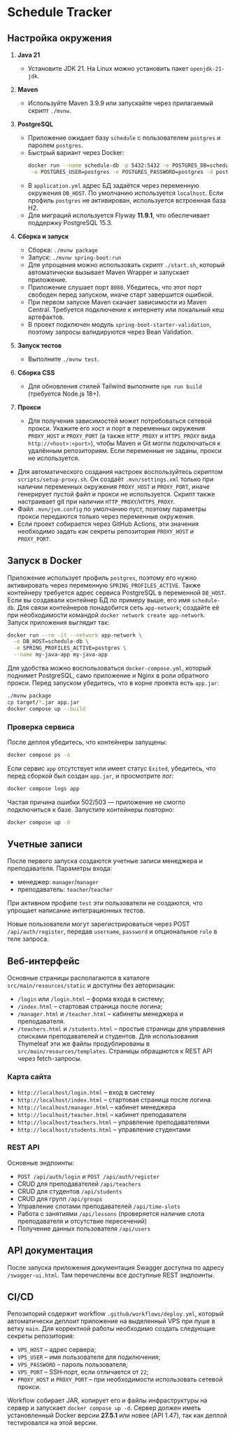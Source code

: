 # Schedule Tracker

## Настройка окружения

1. **Java 21**
   - Установите JDK 21. На Linux можно установить пакет `openjdk-21-jdk`.
2. **Maven**
   - Используйте Maven 3.9.9 или запускайте через прилагаемый скрипт `./mvnw`.
3. **PostgreSQL**
   - Приложение ожидает базу `schedule` с пользователем `postgres` и паролем `postgres`.
   - Быстрый вариант через Docker:
     ```bash
     docker run --name schedule-db -p 5432:5432 -e POSTGRES_DB=schedule \
      -e POSTGRES_USER=postgres -e POSTGRES_PASSWORD=postgres -d postgres:15.3
     ```
    - В `application.yml` адрес БД задаётся через переменную окружения `DB_HOST`.
      По умолчанию используется `localhost`. Если профиль `postgres` не активирован,
      используется встроенная база H2.
    - Для миграций используется Flyway **11.9.1**, что обеспечивает поддержку
      PostgreSQL 15.3.
4. **Сборка и запуск**
   - Сборка: `./mvnw package`
   - Запуск: `./mvnw spring-boot:run`
   - Для упрощения можно использовать скрипт `./start.sh`, который
     автоматически вызывает Maven Wrapper и запускает приложение.
   - Приложение слушает порт `8080`. Убедитесь, что этот порт свободен
     перед запуском, иначе старт завершится ошибкой.
   - При первом запуске Maven скачает зависимости из Maven Central.
     Требуется подключение к интернету или локальный кеш артефактов.
   - В проект подключен модуль `spring-boot-starter-validation`,
     поэтому запросы валидируются через Bean Validation.
5. **Запуск тестов**
   - Выполните `./mvnw test`.

6. **Сборка CSS**
   - Для обновления стилей Tailwind выполните `npm run build` (требуется Node.js 18+).

7. **Прокси**
   - Для получения зависимостей может потребоваться сетевой прокси.
     Укажите его хост и порт в переменных окружения
     `PROXY_HOST` и `PROXY_PORT` (а также `HTTP_PROXY` и `HTTPS_PROXY`
     вида `http://<host>:<port>`), чтобы Maven и Git могли
     подключаться к удалённым репозиториям. Если переменные не заданы,
     прокси не используется.
  - Для автоматического создания настроек воспользуйтесь скриптом
    `scripts/setup-proxy.sh`. Он создаёт `.mvn/settings.xml` только при
    наличии переменных окружения `PROXY_HOST` и `PROXY_PORT`, иначе
    генерирует пустой файл и прокси не используется. Скрипт также
    настраивает git при наличии `HTTP_PROXY`/`HTTPS_PROXY`.
   - Файл `.mvn/jvm.config` по умолчанию пуст, поэтому параметры
     прокси передаются только через переменные окружения.
   - Если проект собирается через GitHub Actions, эти значения
     необходимо задать как секреты репозитория `PROXY_HOST` и
     `PROXY_PORT`.

## Запуск в Docker

Приложение использует профиль `postgres`, поэтому его нужно активировать
через переменную `SPRING_PROFILES_ACTIVE`. Также контейнеру требуется адрес
сервиса PostgreSQL в переменной `DB_HOST`. Если вы создавали контейнер БД по
примеру выше, его имя `schedule-db`. Для связи контейнеров понадобится сеть
`app-network`; создайте её при необходимости командой `docker network create
app-network`. Запуск приложения выглядит так:

```bash
docker run --rm -it --network app-network \
  -e DB_HOST=schedule-db \
  -e SPRING_PROFILES_ACTIVE=postgres \
  --name my-java-app my-java-app
```

Для удобства можно воспользоваться `docker-compose.yml`, который поднимет
PostgreSQL, само приложение и Nginx в роли обратного прокси. Перед запуском
убедитесь, что в корне проекта есть `app.jar`:

```bash
./mvnw package
cp target/*.jar app.jar
docker compose up --build
```

### Проверка сервиса
После деплоя убедитесь, что контейнеры запущены:
```bash
docker compose ps -a
```
Если сервис `app` отсутствует или имеет статус `Exited`, убедитесь,
что перед сборкой был создан `app.jar`, и просмотрите лог:
```bash
docker compose logs app
```
Частая причина ошибки 502/503 — приложение не смогло подключиться к базе. Запустите контейнеры повторно:
```bash
docker compose up -d
```



## Учетные записи

После первого запуска создаются учетные записи менеджера и преподавателя.
Параметры входа:
- менеджер: `manager`/`manager`
- преподаватель: `teacher`/`teacher`

При активном профиле `test` эти пользователи не создаются, что упрощает
написание интеграционных тестов.

Новые пользователи могут зарегистрироваться через POST `/api/auth/register`,
передав `username`, `password` и опциональное `role` в теле запроса.

## Веб-интерфейс

Основные страницы располагаются в каталоге `src/main/resources/static` и доступны
без авторизации:
- `/login` или `/login.html` – форма входа в систему;
- `/index.html` – стартовая страница после логина;
- `/manager.html` и `/teacher.html` – кабинеты менеджера и преподавателя.
- `/teachers.html` и `/students.html` – простые страницы для управления
  списками преподавателей и студентов.
Для использования Thymeleaf эти же файлы продублированы в `src/main/resources/templates`.
Страницы обращаются к REST API через fetch-запросы.

### Карта сайта

- `http://localhost/login.html` – вход в систему
- `http://localhost/index.html` – стартовая страница после логина
- `http://localhost/manager.html` – кабинет менеджера
- `http://localhost/teacher.html` – кабинет преподавателя
- `http://localhost/teachers.html` – управление преподавателями
- `http://localhost/students.html` – управление студентами

### REST API
Основные эндпоинты:
- `POST /api/auth/login` и `POST /api/auth/register`
- CRUD для преподавателей `/api/teachers`
- CRUD для студентов `/api/students`
- CRUD для групп `/api/groups`
- Управление слотами преподавателей `/api/time-slots`
- Работа с занятиями `/api/lessons` (проверяется наличие слота преподавателя и отсутствие пересечений)
- Получение данных пользователя `/api/users`


## API документация

После запуска приложения документация Swagger доступна по адресу
`/swagger-ui.html`. Там перечислены все доступные REST эндпоинты.

## CI/CD

Репозиторий содержит workflow `.github/workflows/deploy.yml`, который автоматически деплоит приложение на выделенный VPS при пуше в ветку `main`. Для корректной работы необходимо создать следующие секреты репозитория:

- `VPS_HOST` – адрес сервера;
- `VPS_USER` – имя пользователя для подключения;
- `VPS_PASSWORD` – пароль пользователя;
- `VPS_PORT` – SSH‑порт, если отличается от `22`;
- `PROXY_HOST` и `PROXY_PORT` – при необходимости использовать сетевой прокси.

Workflow собирает JAR, копирует его и файлы инфраструктуры на сервер и запускает `docker compose up -d`.
Сервер должен иметь установленный Docker версии **27.5.1** или новее (API 1.47), так как деплой тестировался на этой версии.





